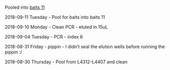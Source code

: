 Pooled into [baits 11](../baits11_2018-09-11)

2018-09-11 Tuesday - Pool for baits into baits 11

2018-09-10 Monday - Clean PCR - eluted in 15uL

2018-09-04 Tuesday - PCR - index 6

2018-08-31 Friday - pippin - I didn’t seal the elution wells before running the pippin :/

2018-08-30 Thursday - Pool from L4312-L4407 and clean